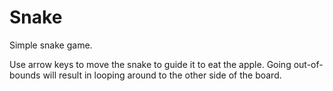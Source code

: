 # Snake

Simple snake game.

Use arrow keys to move the snake to guide it to eat the apple. Going out-of-bounds will result in looping around to the other side of the board.
